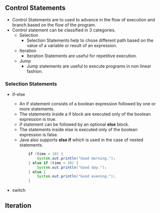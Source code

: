 ## Control Statements

- Control Statements are to used to advance in the flow of execution and branch based on the flow of the program.
- Control statement can be classified in 3 categories.
    - Selection
        - Selection Statements help to chose different path based on the value of a variable or result of an expression. 
    - Iteration
        - Iteration Statements are useful for repetitive execution.
    - Jump
        - Jump statements are useful to execute programs in non linear fashion.

### Selection Statements
- if-else
    - An if statement consists of a boolean expression followed by one or more statements.
    - The statements inside a if block are executed only of the boolean expression is true.
    - if statement can be followed by an optional **else** block.
    - The statements inside else is executed only of the boolean expression is false.
    - Java also supports **else if** which is used in the case of nested statements.
        ```java
            if (time < 10) {
                System.out.println("Good morning.");
            } else if (time < 20) {
                System.out.println("Good day.");
            } else {
                System.out.println("Good evening.");
            }
        ```

- switch

## Iteration
